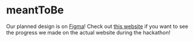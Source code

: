 # meantToBe
Our planned design is on [Figma](https://www.figma.com/file/DiM8TDGiWog4wSEgORaKFS/meantToBe?node-id=0%3A1)!
Check out [this website](https://meanttobe.abby9664.repl.co/) if you want to see the progress we made on the actual website during the hackathon!
